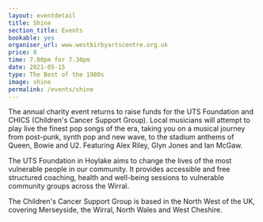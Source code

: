 ```yaml
---
layout: eventdetail
title: Shine
section_title: Events
bookable: yes
organiser_url: www.westkirbyartscentre.org.uk
price: 8
time: 7.00pm for 7.30pm
date: 2021-05-15
type: The Best of the 1980s
image: shine
permalink: /events/shine
---
```


The annual charity event returns to raise funds for the UTS Foundation and CHICS (Children's Cancer Support Group). Local musicians will attempt to play live the finest pop songs of the era, taking you on a musical journey from post-punk, synth pop and new wave, to the stadium anthems of Queen, Bowie and U2. Featuring Alex Riley, Glyn Jones and Ian McGaw.

The UTS Foundation in Hoylake aims to change the lives of the most vulnerable people in our community. It provides accessible and free structured coaching, health and well-being sessions to vulnerable community groups across the Wirral.

The Children's Cancer Support Group is based in the North West of the UK, covering Merseyside, the Wirral, North Wales and West Cheshire.
